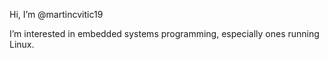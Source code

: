 Hi, I’m @martincvitic19


I’m interested in embedded systems programming, especially ones running Linux.

<!---
martincvitic19/martincvitic19 is a ✨ special ✨ repository because its `README.md` (this file) appears on your GitHub profile.
You can click the Preview link to take a look at your changes.
--->
